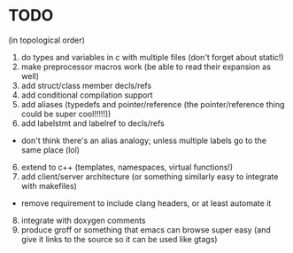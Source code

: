 TODO
====

(in topological order)

1. do types and variables in c with multiple files (don't forget about static!)
2. make preprocessor macros work (be able to read their expansion as well)
3. add struct/class member decls/refs
4. add conditional compilation support
5. add aliases (typedefs and pointer/reference (the pointer/reference thing could be super cool!!!!!))
6. add labelstmt and labelref to decls/refs
  - don't think there's an alias analogy; unless multiple labels go to the same place (lol)
6. extend to c++ (templates, namespaces, virtual functions!)
7. add client/server architecture (or something similarly easy to integrate with makefiles)
  - remove requirement to include clang headers, or at least automate it
8. integrate with doxygen comments
9. produce groff or something that emacs can browse super easy (and give it links to the source so it can be used like gtags)
